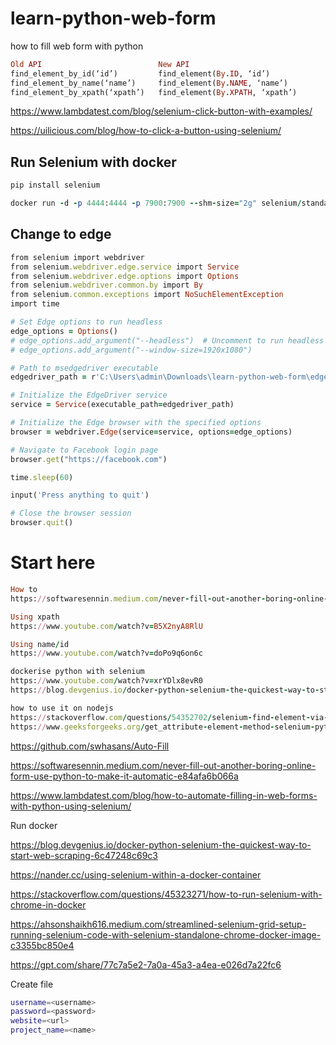 # learn-python-web-form
how to fill web form with python

```ruby
Old API                          New API
find_element_by_id(‘id’)         find_element(By.ID, ‘id’)
find_element_by_name(‘name’)     find_element(By.NAME, ‘name’)
find_element_by_xpath(‘xpath’)	 find_element(By.XPATH, ‘xpath’)
```
https://www.lambdatest.com/blog/selenium-click-button-with-examples/

https://uilicious.com/blog/how-to-click-a-button-using-selenium/
## Run Selenium with docker
```ruby
pip install selenium

docker run -d -p 4444:4444 -p 7900:7900 --shm-size="2g" selenium/standalone-chrome:latest
```
## Change to edge
```ruby
from selenium import webdriver
from selenium.webdriver.edge.service import Service
from selenium.webdriver.edge.options import Options
from selenium.webdriver.common.by import By
from selenium.common.exceptions import NoSuchElementException
import time

# Set Edge options to run headless
edge_options = Options()
# edge_options.add_argument("--headless")  # Uncomment to run headless
# edge_options.add_argument("--window-size=1920x1080")

# Path to msedgedriver executable
edgedriver_path = r'C:\Users\admin\Downloads\learn-python-web-form\edgedriver_win64\msedgedriver.exe'

# Initialize the EdgeDriver service
service = Service(executable_path=edgedriver_path)

# Initialize the Edge browser with the specified options
browser = webdriver.Edge(service=service, options=edge_options)

# Navigate to Facebook login page
browser.get("https://facebook.com")

time.sleep(60)

input('Press anything to quit')

# Close the browser session
browser.quit()

```
# Start here
```ruby
How to
https://softwaresennin.medium.com/never-fill-out-another-boring-online-form-use-python-to-make-it-automatic-e84afa6b066a

Using xpath
https://www.youtube.com/watch?v=B5X2nyA8RlU

Using name/id
https://www.youtube.com/watch?v=doPo9q6on6c

dockerise python with selenium
https://www.youtube.com/watch?v=xrYDlx8evR0
https://blog.devgenius.io/docker-python-selenium-the-quickest-way-to-start-web-scraping-6c47248c69c3

how to use it on nodejs
https://stackoverflow.com/questions/54352702/selenium-find-element-via-data-qa-attribute
https://www.geeksforgeeks.org/get_attribute-element-method-selenium-python/
```
https://github.com/swhasans/Auto-Fill

https://softwaresennin.medium.com/never-fill-out-another-boring-online-form-use-python-to-make-it-automatic-e84afa6b066a

https://www.lambdatest.com/blog/how-to-automate-filling-in-web-forms-with-python-using-selenium/

Run docker

https://blog.devgenius.io/docker-python-selenium-the-quickest-way-to-start-web-scraping-6c47248c69c3

https://nander.cc/using-selenium-within-a-docker-container

https://stackoverflow.com/questions/45323271/how-to-run-selenium-with-chrome-in-docker

https://ahsonshaikh616.medium.com/streamlined-selenium-grid-setup-running-selenium-code-with-selenium-standalone-chrome-docker-image-c3355bc850e4

https://gpt.com/share/77c7a5e2-7a0a-45a3-a4ea-e026d7a22fc6

Create file
```bash
username=<username>
password=<password>
website=<url>
project_name=<name>
```
